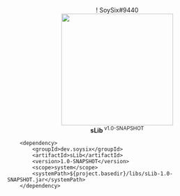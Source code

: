 <p align="center">! SoySix#9440<br><img width="256px" height="256px" src="https://static.vecteezy.com/system/resources/previews/008/489/966/original/retro-red-rose-icon-png.png"><br><b>sLib </b><sup>v1.0-SNAPSHOT</sup></p>

        <dependency>
            <groupId>dev.soysix</groupId>
            <artifactId>sLib</artifactId>
            <version>1.0-SNAPSHOT</version>
            <scope>system</scope>
            <systemPath>${project.basedir}/libs/sLib-1.0-SNAPSHOT.jar</systemPath>
        </dependency>

